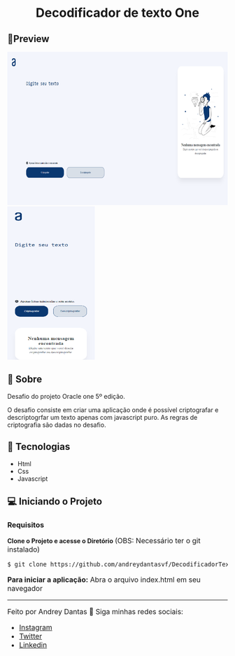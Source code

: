 <h1 align="center">Decodificador de texto One</h1>

## 🔖Preview

<p>
  <img alt="Layout" src="./.github/preview.png" width="600px" height="350px">
	<img alt="Layout" src="./.github/previewMobile.png" width="200px" height="350px">
	</p>
  
## 📜 Sobre
<p>
Desafio do projeto Oracle one 5º edição.
</p>
<p>
	O desafio consiste em criar uma aplicação onde é possível criptografar e descriptogrfar um texto apenas com javascript puro. As regras de criptografia são dadas no desafio.
</p>

## 🚀 Tecnologias

- Html
- Css
- Javascript

## 💻 Iniciando o Projeto

### Requisitos

**Clone o Projeto e acesse o Diretório**
<font size="3">(OBS: Necessário ter o git instalado)<font />

```bash
$ git clone https://github.com/andreydantasvf/DecodificadorTextoAlura && cd DecodificadorTextoAlura
```

**Para iniciar a aplicação:**
Abra o arquivo index.html em seu navegador

---

Feito por Andrey Dantas 👋 Siga minhas redes sociais:

- [Instagram](https://www.instagram.com/andreydantasvf/)
- [Twitter](https://twitter.com/andreydantasvf)
- [Linkedin](https://www.linkedin.com/in/andreydantasvf/)
